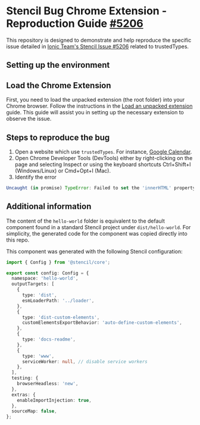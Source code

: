 # Stencil Bug Chrome Extension - Reproduction Guide [#5206](https://github.com/ionic-team/stencil/issues/5206)

This repository is designed to demonstrate and help reproduce the specific issue detailed in [Ionic Team's Stencil Issue #5206](https://github.com/ionic-team/stencil/issues/5206) related to trustedTypes.

## Setting up the environment

## Load the Chrome Extension

First, you need to load the unpacked extension (the root folder) into your Chrome browser. Follow the instructions in the [Load an unpacked extension](https://developer.chrome.com/docs/extensions/get-started/tutorial/hello-world#load-unpacked) guide. This guide will assist you in setting up the necessary extension to observe the issue.

## Steps to reproduce the bug

1. Open a website which use `trustedTypes`. For instance, [Google Calendar](https://calendar.google.com/calendar).
2. Open Chrome Developer Tools (DevTools) either by right-clicking on the page and selecting Inspect or using the keyboard shortcuts Ctrl+Shift+I (Windows/Linux) or Cmd+Opt+I (Mac).
3. Identify the error

  ```js
  Uncaught (in promise) TypeError: Failed to set the 'innerHTML' property on 'Element': This document requires 'TrustedHTML' assignment.
  ```

## Additional information

The content of the `hello-world` folder is equivalent to the default component found in a standard Stencil project under `dist/hello-world`. For simplicity, the generated code for the component was copied directly into this repo.

This component was generated with the following Stencil configuration:

```ts
import { Config } from '@stencil/core';

export const config: Config = {
  namespace: 'hello-world',
  outputTargets: [
    {
      type: 'dist',
      esmLoaderPath: '../loader',
    },
    {
      type: 'dist-custom-elements',
      customElementsExportBehavior: 'auto-define-custom-elements',
    },
    {
      type: 'docs-readme',
    },
    {
      type: 'www',
      serviceWorker: null, // disable service workers
    },
  ],
  testing: {
    browserHeadless: 'new',
  },
  extras: {
    enableImportInjection: true,
  },
  sourceMap: false,
};
```
